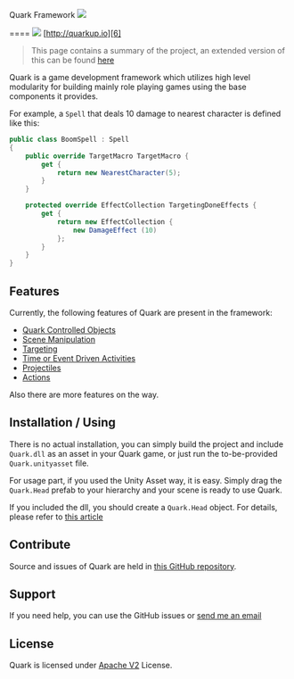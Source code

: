 Quark Framework
![](https://api.travis-ci.org/FatihBAKIR/Quark.svg)

====
![](http://quarkup.io/res/quark.png)
[http://quarkup.io][6]

>This page contains a summary of the project, an extended version of this can be found [here][5]

Quark is a game development framework which utilizes high level modularity for building mainly role playing games using the base components it provides.

For example, a `Spell` that deals 10 damage to nearest character is defined like this:
```csharp
public class BoomSpell : Spell
{
	public override TargetMacro TargetMacro {
		get {
			return new NearestCharacter(5);
		}
	}

	protected override EffectCollection TargetingDoneEffects {
		get {
			return new EffectCollection {
				new DamageEffect (10)
			};
		}
	}
}
```

Features
----
Currently, the following features of Quark are present in the framework:

+ [Quark Controlled Objects][read_Objects]
+ [Scene Manipulation][read_Effects]
+ [Targeting][read_Targeting]
+ [Time or Event Driven Activities][read_Buffs]
+ [Projectiles][read_Projectiles]
+ [Actions][read_Actions]

Also there are more features on the way.

Installation / Using
----
There is no actual installation, you can simply build the project and include `Quark.dll` as an asset in your Quark game, or just run the to-be-provided `Quark.unityasset` file.

For usage part, if you used the Unity Asset way, it is easy. Simply drag the `Quark.Head` prefab to your hierarchy and your scene is ready to use Quark. 

If you included the dll, you should create a `Quark.Head` object. For details, please refer to [this article][1]

Contribute
----
Source and issues of Quark are held in [this GitHub repository][2].

Support
----
If you need help, you can use the GitHub issues or [send me an email][3]

License
----
Quark is licensed under [Apache V2][4] License.

[1]: http://quarkup.io/Doc/Usage.md
[2]: https://github.com/FatihBAKIR/Quark
[3]: mailto:fatih@quarkup.io
[4]: http://www.apache.org/licenses/LICENSE-2.0
[5]: http://quarkup.io/Doc/Introduction.md
[6]: http://quarkup.io/

[read_Objects]: http://read.quarkup.io/content/quark_pattern/objects.html
[read_Effects]: http://read.quarkup.io/content/quark_pattern/scene_manipulation.html
[read_Targeting]: http://read.quarkup.io/content/quark_pattern/targeting.html
[read_Buffs]: http://read.quarkup.io/content/quark_pattern/buffs.html
[read_Projectiles]: http://read.quarkup.io/content/quark_pattern/projectile_controlling.html
[read_Actions]: http://read.quarkup.io/content/quark_pattern/actions.html